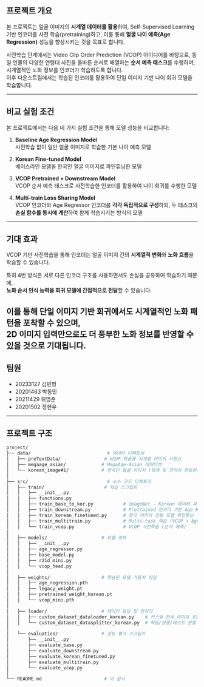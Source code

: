 ## 프로젝트 개요

본 프로젝트는 얼굴 이미지의 **시계열 데이터를 활용**하여, Self-Supervised Learning 기반 인코더를 사전 학습(pretraining)하고, 이를 통해 **얼굴 나이 예측(Age Regression)** 성능을 향상시키는 것을 목표로 합니다.

사전학습 단계에서는 Video Clip Order Prediction (VCOP) 아이디어를 바탕으로, 동일 인물의 다양한 연령대 사진을 올바른 순서로 배열하는 **순서 예측 태스크**를 수행하며, 시계열적인 노화 정보를 인코더가 학습하도록 합니다.  
이후 다운스트림에서는 학습된 인코더를 활용하여 단일 이미지 기반 나이 회귀 모델을 학습합니다.

---

## 비교 실험 조건

본 프로젝트에서는 다음 네 가지 실험 조건을 통해 모델 성능을 비교합니다:

1. **Baseline Age Regression Model**  
   사전학습 없이 일반 얼굴 이미지로 학습한 기본 나이 예측 모델

2. **Korean Fine-tuned Model**  
   베이스라인 모델을 한국인 얼굴 이미지로 파인튜닝한 모델

3. **VCOP Pretrained + Downstream Model**  
   VCOP 순서 예측 태스크로 사전학습한 인코더를 활용하여 나이 회귀를 수행한 모델

4. **Multi-train Loss Sharing Model**  
   VCOP 인코더와 Age Regressor 인코더를 **각각 독립적으로 구성**하되, 두 태스크의 **손실 함수를 동시에 계산**하여 함께 학습시키는 방식의 모델

---

## 기대 효과

VCOP 기반 사전학습을 통해 인코더는 얼굴 이미지 간의 **시계열적 변화**와 **노화 흐름**을 학습할 수 있습니다.

특히 4번 방식은 서로 다른 인코더 구조를 사용하면서도 손실을 공유하여 학습하기 때문에,  
**노화 순서 인식 능력을 회귀 모델에 간접적으로 전달**할 수 있습니다.  

이를 통해 단일 이미지 기반 회귀에서도 시계열적인 노화 패턴을 포착할 수 있으며,  
**2D 이미지 입력만으로도 더 풍부한 노화 정보를 반영**할 수 있을 것으로 기대됩니다.
---

## 팀원
- 20233127 김민형  
- 20201463 박동민  
- 20211429 위명준  
- 20201502 정현우  

---

## 프로젝트 구조

```bash
project/
├── data/                            # 데이터 디렉토리
│   ├── preTextData/                # VCOP 학습용 시계열 이미지 시퀀스
│   ├── megaage_asian/             # MegaAge-Asian 데이터셋
│   └── korean_image#1/            # 한국인 얼굴 이미지 (정제 및 전처리 완료본)
│
├── src/                             # 소스 코드 디렉토리
│   ├── train/                      # 학습 스크립트
│   │   ├── __init__.py
│   │   ├── functions.py
│   │   ├── train_base_to_kor.py           # ImageNet → Korean 데이터 파인튜닝
│   │   ├── train_downstream.py            # Pretrained 인코더 기반 Age Regression
│   │   ├── train_korean_finetuned.py      # 한국 이미지 전용 모델 파인튜닝
│   │   ├── train_multitrain.py            # Multi-task 학습 (VCOP + Age Regression)
│   │   └── train_vcop.py                  # VCOP 사전학습 (순서 예측)
│
│   ├── models/                    # 모델 정의
│   │   ├── __init__.py
│   │   ├── age_regressor.py
│   │   ├── base_model.py
│   │   ├── r21d_mini.py
│   │   └── vcop_head.py
│
│   ├── weights/                   # 학습된 모델 가중치 파일
│   │   ├── age_regression.pth
│   │   ├── legacy_weight.pt
│   │   ├── pretrained_weight_korean.pt
│   │   └── vcop_mini.pth
│
│   ├── loader/                    # 데이터 로딩 및 전처리
│   │   ├── custom_dataset_dataloader_korean.py    # 커스텀 한국 이미지 로더
│   │   └── custom_dataset_datasplitter_korean.py  # 학습/검증/테스트 분할 모듈
│
│   └── evaluation/                # 성능 평가 스크립트
│       ├── __init__.py
│       ├── evaluate_base.py
│       ├── evaluate_downstream.py
│       ├── evaluate_korean_finetuned.py
│       ├── evaluate_multitrain.py
│       └── evaluate_vcop.py
│
└── README.md                       # 이 문서
